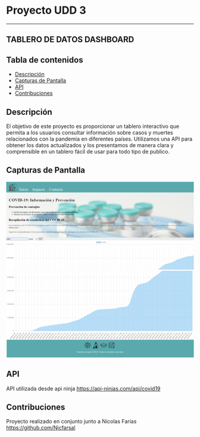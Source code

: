 # Proyecto UDD 3 
---
 ## TABLERO DE DATOS DASHBOARD

## Tabla de contenidos


- [Descripción](#descripción) 
- [Capturas de Pantalla](#capturas-de-pantalla)
- [API](#api)
- [Contribuciones](#contribuciones)




## Descripción

El objetivo de este proyecto es proporcionar un tablero interactivo que permita a los usuarios consultar información sobre casos y muertes relacionados con la pandemia en diferentes países. Utilizamos una API para obtener los datos actualizados y los presentamos de manera clara y comprensible en un tablero fácil de usar para todo tipo de publico.

## Capturas de Pantalla
![Captura 1](./img/readme1.jpeg)
![Captura 2](./img/readme2.jpeg)

## API
API utilizada desde api ninja
https://api-ninjas.com/api/covid19

## Contribuciones
Proyecto realizado en conjunto junto a Nicolas Farias
https://github.com/Nicfarsal



